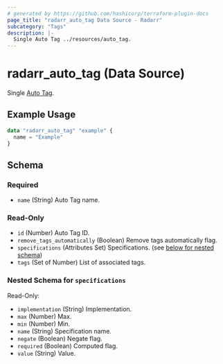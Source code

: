 ```yaml
---
# generated by https://github.com/hashicorp/terraform-plugin-docs
page_title: "radarr_auto_tag Data Source - Radarr"
subcategory: "Tags"
description: |-
  Single Auto Tag ../resources/auto_tag.
---
```


# radarr_auto_tag (Data Source)

<!-- subcategory:Tags -->

Single [Auto Tag](../resources/auto_tag).

## Example Usage

```terraform
data "radarr_auto_tag" "example" {
  name = "Example"
}
```

<!-- schema generated by tfplugindocs -->
## Schema

### Required

- `name` (String) Auto Tag name.

### Read-Only

- `id` (Number) Auto Tag ID.
- `remove_tags_automatically` (Boolean) Remove tags automatically flag.
- `specifications` (Attributes Set) Specifications. (see [below for nested schema](#nestedatt--specifications))
- `tags` (Set of Number) List of associated tags.

<a id="nestedatt--specifications"></a>
### Nested Schema for `specifications`

Read-Only:

- `implementation` (String) Implementation.
- `max` (Number) Max.
- `min` (Number) Min.
- `name` (String) Specification name.
- `negate` (Boolean) Negate flag.
- `required` (Boolean) Computed flag.
- `value` (String) Value.
